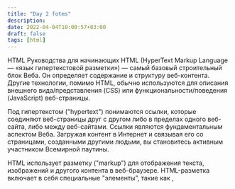 ```yaml
---
title: "Day 2 fotms"
description:
date: 2022-04-04T10:00:57+03:00
draft: false
tags: [html] 
---
```



HTML
Руководства для начинающих
HTML (HyperText Markup Language — «язык гипертекстовой разметки») — самый базовый строительный блок Веба. Он определяет содержание и структуру веб-контента. Другие технологии, помимо HTML, обычно используются для описания внешнего вида/представления (CSS) или функциональности/поведения (JavaScript) веб-страницы.

Под гипертекстом ("hypertext") понимаются ссылки, которые соединяют веб-страницы друг с другом либо в пределах одного веб-сайта, либо между веб-сайтами. Ссылки являются фундаментальным аспектом Веба. Загружая контент в Интернет и связывая его со страницами, созданными другими людьми, вы становитесь активным участником Всемирной паутины.

HTML использует разметку ("markup") для отображения текста, изображений и другого контента в веб-браузере. HTML-разметка включает в себя специальные "элементы", такие как <head>, <title>, <body>, <header>, <footer>, <article>, <section>, <p>, <div>, <span>, <img>, <aside>, <audio>, <canvas>, <datalist>, <details>, <embed>, <nav>, <output>, <progress>, <video> и многие другие.

HTML-элемент выделяется из прочего текста в документе с помощью "тегов", которые состоят из имени элемента окружённого "<" и ">". Имя элемента внутри тега не чувствительно к регистру. То есть, оно может быть написано в верхнем или нижнем регистре, или смешано. Например, тег <title> может быть записан как <Title>, <TITLE>, или любым другим способом.

Статьи, представленные ниже, могут помочь вам больше узнать о HTML.

Введение в HTML
Если вы новичок в веб-разработке, обязательно прочитайте нашу статью "Основы HTML", чтобы узнать, что такое HTML и как его использовать.

Руководства по HTML
Статьи о том, как использовать HTML, а также обучающие материалы и исчерпывающие примеры можно найти в разделе "Пространство изучения HTML".

Справка по HTML
В нашем обширном разделе "Справка по HTML" вы найдёте подробности о каждом элементе и атрибуте в HTML.

Наше Пространство изучения HTML содержит множество модулей, которые обучают HTML с нуля — начальные знания не требуются.

Введение в HTML
Этот модуль закладывает основу, знакомя вас с важными понятиями и синтаксисом, такими как применение HTML к тексту, создание гиперссылок и использование HTML для построения веб-страницы.
Мультимедиа и встраивание
В этом модуле рассматривается, как использовать HTML для добавления мультимедиа на ваши веб-страницы, включая различные способы вставки изображений, а также для встраивания видео, аудио, и даже других веб-страниц целиком.
HTML-таблицы
Представление табличных данных на веб-странице в понятной, доступной форме может быть проблемой. Этот модуль охватывает базовую разметку таблиц, а также более сложные особенности, такие как добавление заголовков и описаний.
HTML-формы
Формы являются очень важной частью Веба — они предоставляют большую часть функциональности, необходимого для взаимодействия с веб-сайтами, например регистрация и вход в систему, отправка отзывов, покупка товаров, и многое другое. Этот модуль познакомит вас с созданием клиентских (client-side/front-end) частей форм.
Используйте HTML для решения распространённых задач.
Содержит ссылки на разделы, объясняющие как использовать HTML для решения самых распространённых задач при создании веб-страницы: работа с заголовками, добавление изображений или видео, выделение контента, создание простой формы и т.д.
Продвинутые темы